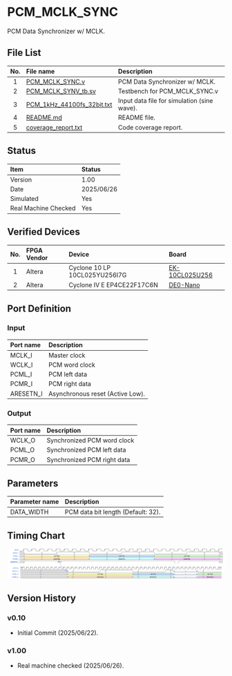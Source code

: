 # PCM_MCLK_SYNC
PCM Data Synchronizer w/ MCLK.

## File List
| No. |File name|Description|
|:---:|:-------------------------|:----------|
|  1  |[PCM_MCLK_SYNC.v]()|PCM Data Synchronizer w/ MCLK.|
|  2  |[PCM_MCLK_SYNV_tb.sv]()|Testbench for PCM_MCLK_SYNC.v|
|  3  |[PCM_1kHz_44100fs_32bit.txt]()|Input data file for simulation (sine wave).|
|  4  |[README.md]()|README file.|
|  5  |[coverage_report.txt]()|Code coverage report.|


## Status
|Item|Status|
|:------|:---------|
|Version|1.00|
|Date   |2025/06/26|
|Simulated|Yes|
|Real Machine Checked|Yes|

## Verified Devices
|No.|FPGA Vendor|Device|Board|
|:-:|:----------|:-----|:----|
|1|Altera|Cyclone 10 LP 10CL025YU256I7G|[EK-10CL025U256](https://www.intel.com/content/www/us/en/products/details/fpga/development-kits/cyclone/10-lp-evaluation-kit.html)|
|2|Altera|Cyclone IV E EP4CE22F17C6N|[DE0-Nano](https://www.terasic.com.tw/cgi-bin/page/archive.pl?No=593)|

## Port Definition
### Input
|Port name|Description|
|:--------|:----------|
|MCLK_I|Master clock|
|WCLK_I|PCM word clock|
|PCML_I|PCM left data|
|PCMR_I|PCM right data|
|ARESETN_I|Asynchronous reset (Active Low).|

### Output
|Port name|Description|
|:--------|:----------|
|WCLK_O|Synchronized PCM word clock|
|PCML_O|Synchronized PCM left data|
|PCMR_O|Synchronized PCM right data|

## Parameters
|Parameter name|Description|
|:-------------|:----------|
|DATA_WIDTH|PCM data bit length (Default: 32).|

## Timing Chart
![Sequence](./Timing_charts/02_png/PCM_MCLK_SYNC_sequence.png)

## Version History
### v0.10
- Initial Commit (2025/06/22).
### v1.00
- Real machine checked (2025/06/26).
